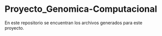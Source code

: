 # Proyecto_Genomica-Computacional
En este repositorio se encuentran los archivos generados para este proyecto.
